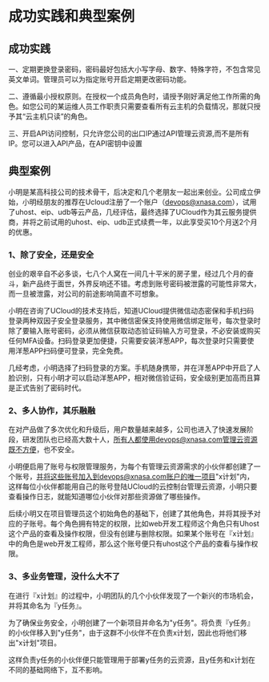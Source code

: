 

# 成功实践和典型案例

## 成功实践

一、定期更换登录密码，密码最好包括大小写字母、数字、特殊字符，不包含常见英文单词。管理员可以为指定账号开启定期更改密码功能。  

二、遵循最小授权原则。在授权一个成员角色时，请授予刚好满足他工作所需的角色。如您公司的某运维人员工作职责只需要查看所有云主机的负载情况，那就只授予其“云主机只读”的角色。  

三、开启API访问控制，只允许您公司的出口IP通过API管理云资源,而不是所有IP。您可以进入API产品，在API密钥中设置

## 典型案例

小明是某高科技公司的技术骨干，后决定和几个老朋友一起出来创业。公司成立伊始，小明经朋友的推荐在Ucloud注册了一个账户（devops@xnasa.com），试用了uhost、eip、udb等云产品，几经评估，最终选择了UCloud作为其云服务提供商，并将之前试用的uhost、eip、udb正式续费一年，以此享受买10个月送2个月的优惠。

### 1、除了安全，还是安全

创业的艰辛自不必多谈，七八个人窝在一间几十平米的房子里，经过几个月的奋斗，新产品终于面世，外界反响还不错。考虑到账号密码被泄露的可能性非常大，而一旦被泄露，对公司的前途影响简直不可想象。

小明在咨询了UCloud的技术支持后，知道UCloud提供微信动态密保和手机扫码登录两种双因子安全登录服务，其中微信密保支持使用微信绑定账号，每次登录时除了要输入账号密码，必须从微信获取动态验证码输入方可登录，不必安装或购买任何MFA设备。扫码登录更加便捷，只需要安装洋葱APP，每次登录时只需要使用洋葱APP扫码便可登录，完全免费。

几经考虑，小明选择了扫码登录的方案。手机随身携带，并在洋葱APP中开启了人脸识别，只有小明才可以启动洋葱APP，相对微信验证码，安全级别更加高而且算是正式告别了密码时代。

### 2、多人协作，其乐融融

在对产品做了多次优化和升级后，用户数量越来越多，公司也进入了快速发展阶段，研发团队也已经高大数十人，所有人都使用devops@xnasa.com管理云资源既不方便，也不安全。

小明便启用了账号与权限管理服务，为每个有管理云资源需求的小伙伴都创建了一个账号，并将这些账号加入到devops@xnasa.com账户的唯一项目"x计划"内，这样每位小伙伴都能用自己的账号登陆UCloud的云控制台管理云资源，小明只要查看操作日志，就能知道哪位小伙伴对那些资源做了哪些操作。

后续小明又在项目管理员这个初始角色的基础下，创建了其他角色，并将其授予对应的子账号。每个角色拥有特定的权限，比如web开发工程师这个角色只有Uhost这个产品的查看及操作权限，但没有创建与删除权限。如果某个账号在『x计划』中的角色是web开发工程师，那么这个账号便只有uhost这个产品的查看与操作权限。

### 3、多业务管理，没什么大不了

在进行『x计划』的过程中，小明团队的几个小伙伴发现了一个新兴的市场机会，并将其命名为『y任务』。

为了确保业务安全，小明创建了一个新项目并命名为"y任务"。将负责『y任务』的小伙伴移入到"y任务"，由于这群不小伙伴不在负责x计划，因此也将他们移出"x计划"项目。

这样负责y任务的小伙伴便只能管理用于部署y任务的云资源，且y任务和x计划在不同的基础网络下，互不影响。
